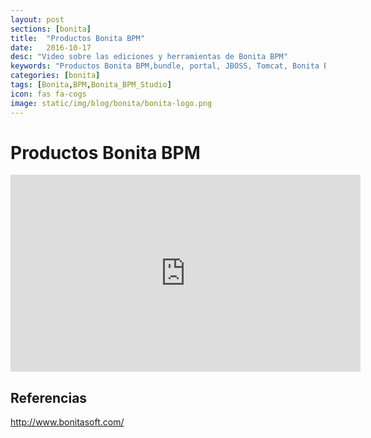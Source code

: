 ```yaml
---
layout: post
sections: [bonita]
title:  "Productos Bonita BPM"
date:   2016-10-17
desc: "Video sobre las ediciones y herramientas de Bonita BPM"
keywords: "Productos Bonita BPM,bundle, portal, JBOSS, Tomcat, Bonita BPM Studio"
categories: [bonita]
tags: [Bonita,BPM,Bonita_BPM_Studio]
icon: fas fa-cogs
image: static/img/blog/bonita/bonita-logo.png
---
```


# Productos Bonita BPM #

<div class="delimitador-multimedia">
    <div class="contenido-multimedia">
        <iframe width="560" height="315" src="https://www.youtube.com/embed/29jevhdg1Jk?list=PLkQrLrDQK4Z3Ncpm1CLbHs0CvqYV1XJXU" frameborder="0" allowfullscreen></iframe>
    </div>
</div>

## Referencias ##

<http://www.bonitasoft.com/>

<!--more-->